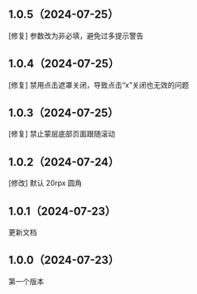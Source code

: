## 1.0.5（2024-07-25）
[修复] 参数改为非必填，避免过多提示警告
## 1.0.4（2024-07-25）
[修复] 禁用点击遮罩关闭，导致点击“x”关闭也无效的问题
## 1.0.3（2024-07-25）
[修复] 禁止蒙层底部页面跟随滚动
## 1.0.2（2024-07-24）
[修改] 默认 20rpx 圆角
## 1.0.1（2024-07-23）
更新文档
## 1.0.0（2024-07-23）
第一个版本
